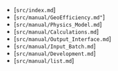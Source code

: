 
  *  [`src/index.md`]
  *  [`src/manual/GeoEfficiency.md"`]
  *  [`src/manual/Physics_Model.md`]
  *  [`src/manual/Calculations.md`]
  *  [`src/manual/Output_Interface.md`]
  *  [`src/manual/Input_Batch.md`]
  *  [`src/manual/Development.md`]
  *  [`src/manual/list.md`]